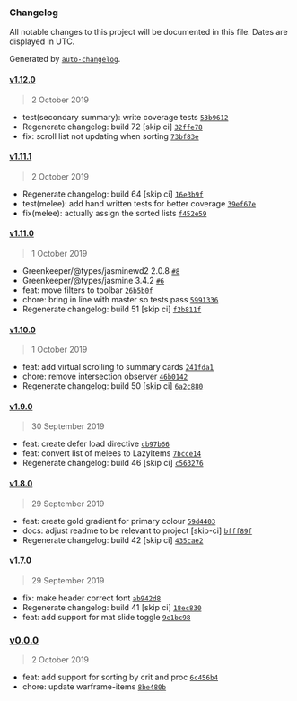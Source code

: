 ### Changelog

All notable changes to this project will be documented in this file. Dates are displayed in UTC.

Generated by [`auto-changelog`](https://github.com/CookPete/auto-changelog).

#### [v1.12.0](https://github.com/codemastermick/FrameTracker/compare/v1.11.1...v1.12.0)

> 2 October 2019

- test(secondary summary): write coverage tests [`53b9612`](https://github.com/codemastermick/FrameTracker/commit/53b96124f78d335b4266e9fafa22eb47288edf42)
- Regenerate changelog: build 72 [skip ci] [`32ffe78`](https://github.com/codemastermick/FrameTracker/commit/32ffe78e26a25c89898f3d82f5e57b1b94208e77)
- fix: scroll list not updating when sorting [`73bf83e`](https://github.com/codemastermick/FrameTracker/commit/73bf83ebaac579c4866c1181afb68d0a7242c727)

#### [v1.11.1](https://github.com/codemastermick/FrameTracker/compare/v1.11.0...v1.11.1)

> 2 October 2019

- Regenerate changelog: build 64 [skip ci] [`16e3b9f`](https://github.com/codemastermick/FrameTracker/commit/16e3b9f4e1126023c9894c2f0201c8a66bd43dc3)
- test(melee): add hand written tests for better coverage [`39ef67e`](https://github.com/codemastermick/FrameTracker/commit/39ef67e8f26f58069c56010169dfac5f698441d9)
- fix(melee): actually assign the sorted lists [`f452e59`](https://github.com/codemastermick/FrameTracker/commit/f452e5913afdd228620f3208b843bea8537f4bc1)

#### [v1.11.0](https://github.com/codemastermick/FrameTracker/compare/v1.10.0...v1.11.0)

> 1 October 2019

- Greenkeeper/@types/jasminewd2 2.0.8 [`#8`](https://github.com/codemastermick/FrameTracker/pull/8)
- Greenkeeper/@types/jasmine 3.4.2 [`#6`](https://github.com/codemastermick/FrameTracker/pull/6)
- feat: move filters to toolbar [`26b5b0f`](https://github.com/codemastermick/FrameTracker/commit/26b5b0f1ded6621040a70366c4341667839f1997)
- chore: bring in line with master so tests pass [`5991336`](https://github.com/codemastermick/FrameTracker/commit/5991336f079e5384052b14780ae9260f74c0f56c)
- Regenerate changelog: build 51 [skip ci] [`f2b811f`](https://github.com/codemastermick/FrameTracker/commit/f2b811ff46f23bde17ef79f5182885c8147a7815)

#### [v1.10.0](https://github.com/codemastermick/FrameTracker/compare/v1.9.0...v1.10.0)

> 1 October 2019

- feat: add virtual scrolling to summary cards [`241fda1`](https://github.com/codemastermick/FrameTracker/commit/241fda1de5701e43ed9136aa4bb1133c08255bc3)
- chore: remove intersection observer [`46b0142`](https://github.com/codemastermick/FrameTracker/commit/46b0142712eb8b90d4877d2ba7a3d92dcfb2ec38)
- Regenerate changelog: build 50 [skip ci] [`6a2c880`](https://github.com/codemastermick/FrameTracker/commit/6a2c8804038d5e4951a5b25df25481d9678835b2)

#### [v1.9.0](https://github.com/codemastermick/FrameTracker/compare/v1.8.0...v1.9.0)

> 30 September 2019

- feat: create defer load directive [`cb97b66`](https://github.com/codemastermick/FrameTracker/commit/cb97b66a4dfa2c0bd91bd7bd47251f4dfb1b0228)
- feat: convert list of melees to LazyItems [`7bcce14`](https://github.com/codemastermick/FrameTracker/commit/7bcce149b0ad43726d8451a59e8ee0a65bac9568)
- Regenerate changelog: build 46 [skip ci] [`c563276`](https://github.com/codemastermick/FrameTracker/commit/c5632768456cf696fab695980baf7e2753643c89)

#### [v1.8.0](https://github.com/codemastermick/FrameTracker/compare/v1.7.0...v1.8.0)

> 29 September 2019

- feat: create gold gradient for primary colour [`59d4403`](https://github.com/codemastermick/FrameTracker/commit/59d4403c4ecd60d879310191adbe2a0b506c3ff6)
- docs: adjust readme to be relevant to project [skip-ci] [`bfff89f`](https://github.com/codemastermick/FrameTracker/commit/bfff89f65e34eb7cb148df90e7bc333185f2bd54)
- Regenerate changelog: build 42 [skip ci] [`435cae2`](https://github.com/codemastermick/FrameTracker/commit/435cae2871527222974bcccd0350bf5c4f9dfc37)

#### v1.7.0

> 29 September 2019

- fix: make header correct font [`ab942d8`](https://github.com/codemastermick/FrameTracker/commit/ab942d8ef5310e6cb4c0cd283ace18b4276a2ef0)
- Regenerate changelog: build 41 [skip ci] [`18ec830`](https://github.com/codemastermick/FrameTracker/commit/18ec830e4647cfaa530c6100ee4e5454945766c8)
- feat: add support for mat slide toggle [`9e1bc98`](https://github.com/codemastermick/FrameTracker/commit/9e1bc98c9d176a147884011124380fff2998f2b7)

### [v0.0.0](https://github.com/codemastermick/FrameTracker/compare/v1.12.0...v0.0.0)

> 2 October 2019

- feat: add support for sorting by crit and proc [`6c456b4`](https://github.com/codemastermick/FrameTracker/commit/6c456b4d7fb90992cba3929df9aa710a7c0d5e0b)
- chore: update warframe-items [`8be480b`](https://github.com/codemastermick/FrameTracker/commit/8be480bc7fc4c031b826b4cdae0a99586afac82c)
